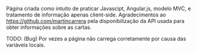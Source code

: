 
Página criada como intuito de praticar Javascipt, Angular.js, modelo MVC, e tratamento de informação apenas client-side.
Agradecimentos ao https://github.com/martincarrera pela disponibilização da API usada para obter informações sobre as cartas.

TODO:
(Bug) Por vezes a página não carrega corretamente por causa das variáveis locais.
